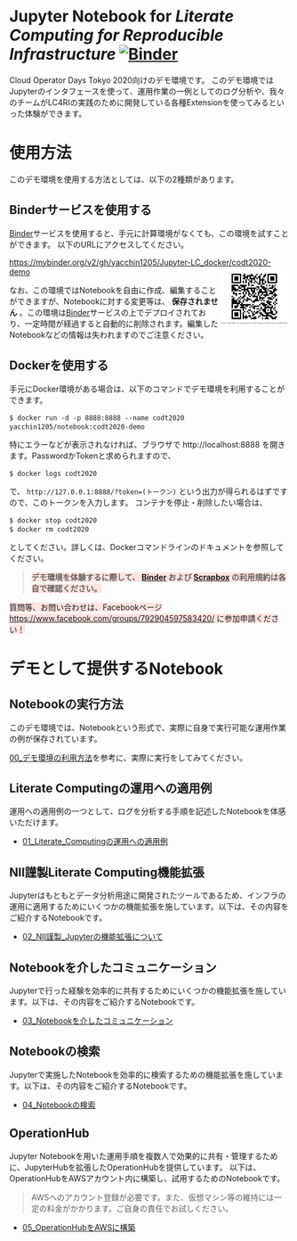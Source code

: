 # Jupyter Notebook for *Literate Computing for Reproducible Infrastructure* [![Binder](https://mybinder.org/badge_logo.svg)](https://mybinder.org/v2/gh/yacchin1205/Jupyter-LC_docker/codt2020-demo)

Cloud Operator Days Tokyo 2020向けのデモ環境です。
このデモ環境ではJupyterのインタフェースを使って、運用作業の一例としてのログ分析や、我々のチームがLC4RIの実践のために開発している各種Extensionを使ってみるといった体験ができます。

# 使用方法

このデモ環境を使用する方法としては、以下の2種類があります。

## Binderサービスを使用する

[Binder](https://mybinder.readthedocs.io/en/latest/)サービスを使用すると、手元に計算環境がなくても、この環境を試すことができます。
以下のURLにアクセスしてください。

https://mybinder.org/v2/gh/yacchin1205/Jupyter-LC_docker/codt2020-demo
<img src="./sample-notebooks/images/demo.png" align="right" width="25%" />

なお、この環境ではNotebookを自由に作成、編集することができますが、Notebookに対する変更等は、 **保存されません** 。この環境は[Binder](https://mybinder.readthedocs.io/en/latest/)サービスの上でデプロイされており、一定時間が経過すると自動的に削除されます。編集したNotebookなどの情報は失われますのでご注意ください。

## Dockerを使用する

手元にDocker環境がある場合は、以下のコマンドでデモ環境を利用することができます。

```
$ docker run -d -p 8888:8888 --name codt2020 yacchin1205/notebook:codt2020-demo
```

特にエラーなどが表示されなければ、ブラウザで http://localhost:8888 を開きます。PasswordかTokenと求められますので、

```
$ docker logs codt2020
```

で、 `http://127.0.0.1:8888/?token=(トークン)` という出力が得られるはずですので、このトークンを入力します。
コンテナを停止・削除したい場合は、

```
$ docker stop codt2020
$ docker rm codt2020
```

としてください。詳しくは、Dockerコマンドラインのドキュメントを参照してください。

> <span style='background-color:mistyrose;'> **デモ環境を体験するに際して、 [Binder](https://mybinder.readthedocs.io/en/latest/) および [Scrapbox](https://scrapbox.io/product/) の利用規約は各自で確認ください。** </span>

<span style='background-color:mistyrose;'> 質問等、お問い合わせは、Facebookページ https://www.facebook.com/groups/792904597583420/ に参加申請ください！</span>

# デモとして提供するNotebook

## Notebookの実行方法

このデモ環境では、Notebookという形式で、実際に自身で実行可能な運用作業の例が保存されています。

[00_デモ環境の利用方法](sample-notebooks/00_デモ環境の利用方法.ipynb)を参考に、実際に実行をしてみてください。

## Literate Computingの運用への適用例

運用への適用例の一つとして、ログを分析する手順を記述したNotebookを体感いただけます。

* [01_Literate_Computingの運用への適用例](sample-notebooks/01_Literate_Computingの運用への適用例.ipynb)


## NII謹製Literate Computing機能拡張
Jupyterはもともとデータ分析用途に開発されたツールであるため、インフラの運用に適用するためにいくつかの機能拡張を施しています。以下は、その内容をご紹介するNotebookです。

* [02_NII謹製_Jupyterの機能拡張について](sample-notebooks/02_NII謹製_Jupyterの機能拡張について.ipynb)


## Notebookを介したコミュニケーション

Jupyterで行った経験を効率的に共有するためにいくつかの機能拡張を施しています。以下は、その内容をご紹介するNotebookです。

* [03_Notebookを介したコミュニケーション](sample-notebooks/03_Notebookを介したコミュニケーション.ipynb)

## Notebookの検索

Jupyterで実施したNotebookを効率的に検索するための機能拡張を施しています。以下は、その内容をご紹介するNotebookです。

* [04_Notebookの検索](sample-notebooks/04_Notebookの検索.ipynb)

## OperationHub

Jupyter Notebookを用いた運用手順を複数人で効果的に共有・管理するために、JupyterHubを拡張したOperationHubを提供しています。
以下は、OperationHubをAWSアカウント内に構築し、試用するためのNotebookです。

> AWSへのアカウント登録が必要です。また、仮想マシン等の維持には一定の料金がかかります。ご自身の責任でお試しください。

* [05_OperationHubをAWSに構築](sample-notebooks/05_OperationHubをAWSに構築.ipynb)
